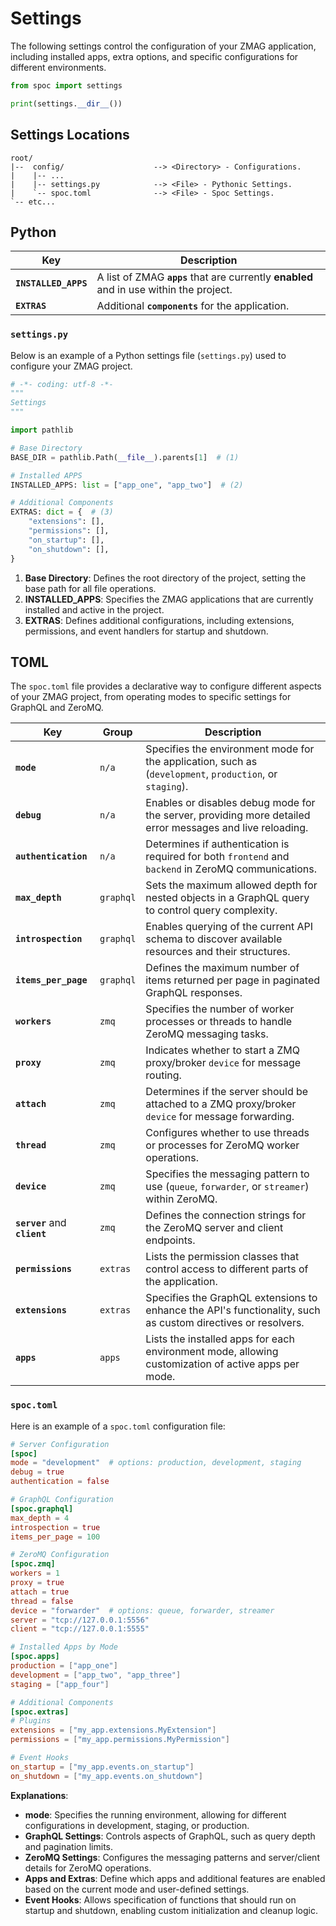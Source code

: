 # Settings

The following settings control the configuration of your ZMAG application, including installed apps, extra options, and specific configurations for different environments.

```python
from spoc import settings

print(settings.__dir__())
```

## Settings **Locations**

```text
root/
|--  config/                    --> <Directory> - Configurations.
|    |-- ...
|    |-- settings.py            --> <File> - Pythonic Settings.
|    `-- spoc.toml              --> <File> - Spoc Settings.
`-- etc...
```

## Python

| Key                  | Description                                                                             |
| -------------------- | --------------------------------------------------------------------------------------- |
| **`INSTALLED_APPS`** | A list of ZMAG **`apps`** that are currently **enabled** and in use within the project. |
| **`EXTRAS`**         | Additional **`components`** for the application.                                        |

### `settings.py`

Below is an example of a Python settings file (`settings.py`) used to configure your ZMAG project.

```python title="config/settings.py"
# -*- coding: utf-8 -*-
"""
Settings
"""

import pathlib

# Base Directory
BASE_DIR = pathlib.Path(__file__).parents[1]  # (1)

# Installed APPS
INSTALLED_APPS: list = ["app_one", "app_two"]  # (2)

# Additional Components
EXTRAS: dict = {  # (3)
    "extensions": [],
    "permissions": [],
    "on_startup": [],
    "on_shutdown": [],
}
```

1. **Base Directory**: Defines the root directory of the project, setting the base path for all file operations.
2. **INSTALLED_APPS**: Specifies the ZMAG applications that are currently installed and active in the project.
3. **EXTRAS**: Defines additional configurations, including extensions, permissions, and event handlers for startup and shutdown.

## TOML

The `spoc.toml` file provides a declarative way to configure different aspects of your ZMAG project, from operating modes to specific settings for GraphQL and ZeroMQ.

| Key                           | Group     | Description                                                                                                  |
| ----------------------------- | --------- | ------------------------------------------------------------------------------------------------------------ |
| **`mode`**                    | `n/a`     | Specifies the environment mode for the application, such as (`development`, `production`, or `staging`).     |
| **`debug`**                   | `n/a`     | Enables or disables debug mode for the server, providing more detailed error messages and live reloading.    |
| **`authentication`**          | `n/a`     | Determines if authentication is required for both `frontend` and `backend` in ZeroMQ communications.         |
| **`max_depth`**               | `graphql` | Sets the maximum allowed depth for nested objects in a GraphQL query to control query complexity.            |
| **`introspection`**           | `graphql` | Enables querying of the current API schema to discover available resources and their structures.             |
| **`items_per_page`**          | `graphql` | Defines the maximum number of items returned per page in paginated GraphQL responses.                        |
| **`workers`**                 | `zmq`     | Specifies the number of worker processes or threads to handle ZeroMQ messaging tasks.                        |
| **`proxy`**                   | `zmq`     | Indicates whether to start a ZMQ proxy/broker `device` for message routing.                                  |
| **`attach`**                  | `zmq`     | Determines if the server should be attached to a ZMQ proxy/broker `device` for message forwarding.           |
| **`thread`**                  | `zmq`     | Configures whether to use threads or processes for ZeroMQ worker operations.                                 |
| **`device`**                  | `zmq`     | Specifies the messaging pattern to use (`queue`, `forwarder`, or `streamer`) within ZeroMQ.                  |
| **`server`** and **`client`** | `zmq`     | Defines the connection strings for the ZeroMQ server and client endpoints.                                   |
| **`permissions`**             | `extras`  | Lists the permission classes that control access to different parts of the application.                      |
| **`extensions`**              | `extras`  | Specifies the GraphQL extensions to enhance the API's functionality, such as custom directives or resolvers. |
| **`apps`**                    | `apps`    | Lists the installed apps for each environment mode, allowing customization of active apps per mode.          |

### `spoc.toml`

Here is an example of a `spoc.toml` configuration file:

```toml title="config/spoc.toml"
# Server Configuration
[spoc]
mode = "development"  # options: production, development, staging
debug = true
authentication = false

# GraphQL Configuration
[spoc.graphql]
max_depth = 4
introspection = true
items_per_page = 100

# ZeroMQ Configuration
[spoc.zmq]
workers = 1
proxy = true
attach = true
thread = false
device = "forwarder"  # options: queue, forwarder, streamer
server = "tcp://127.0.0.1:5556"
client = "tcp://127.0.0.1:5555"

# Installed Apps by Mode
[spoc.apps]
production = ["app_one"]
development = ["app_two", "app_three"]
staging = ["app_four"]

# Additional Components
[spoc.extras]
# Plugins
extensions = ["my_app.extensions.MyExtension"]
permissions = ["my_app.permissions.MyPermission"]

# Event Hooks
on_startup = ["my_app.events.on_startup"]
on_shutdown = ["my_app.events.on_shutdown"]
```

**Explanations**:

- **mode**: Specifies the running environment, allowing for different configurations in development, staging, or production.
- **GraphQL Settings**: Controls aspects of GraphQL, such as query depth and pagination limits.
- **ZeroMQ Settings**: Configures the messaging patterns and server/client details for ZeroMQ operations.
- **Apps and Extras**: Define which apps and additional features are enabled based on the current mode and user-defined settings.
- **Event Hooks**: Allows specification of functions that should run on startup and shutdown, enabling custom initialization and cleanup logic.
